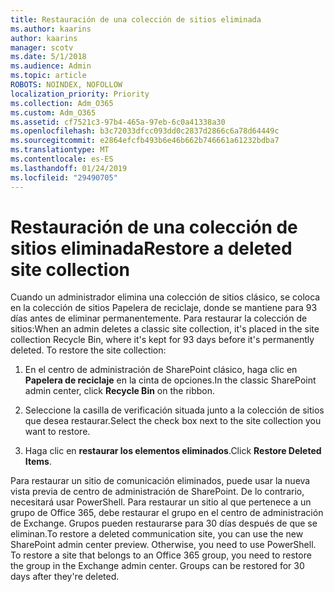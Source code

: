 ```yaml
---
title: Restauración de una colección de sitios eliminada
ms.author: kaarins
author: kaarins
manager: scotv
ms.date: 5/1/2018
ms.audience: Admin
ms.topic: article
ROBOTS: NOINDEX, NOFOLLOW
localization_priority: Priority
ms.collection: Adm_O365
ms.custom: Adm_O365
ms.assetid: cf7521c3-97b4-465a-97eb-6c0a41338a30
ms.openlocfilehash: b3c72033dfcc093dd0c2837d2866c6a78d64449c
ms.sourcegitcommit: e2864efcfb493b6e46b662b746661a61232bdba7
ms.translationtype: MT
ms.contentlocale: es-ES
ms.lasthandoff: 01/24/2019
ms.locfileid: "29490705"
---
```

# <a name="restore-a-deleted-site-collection"></a><span data-ttu-id="9587b-102">Restauración de una colección de sitios eliminada</span><span class="sxs-lookup"><span data-stu-id="9587b-102">Restore a deleted site collection</span></span>

<span data-ttu-id="9587b-p101">Cuando un administrador elimina una colección de sitios clásico, se coloca en la colección de sitios Papelera de reciclaje, donde se mantiene para 93 días antes de eliminar permanentemente. Para restaurar la colección de sitios:</span><span class="sxs-lookup"><span data-stu-id="9587b-p101">When an admin deletes a classic site collection, it's placed in the site collection Recycle Bin, where it's kept for 93 days before it's permanently deleted. To restore the site collection:</span></span>
  
1. <span data-ttu-id="9587b-105">En el centro de administración de SharePoint clásico, haga clic en **Papelera de reciclaje** en la cinta de opciones.</span><span class="sxs-lookup"><span data-stu-id="9587b-105">In the classic SharePoint admin center, click **Recycle Bin** on the ribbon.</span></span> 
    
2. <span data-ttu-id="9587b-106">Seleccione la casilla de verificación situada junto a la colección de sitios que desea restaurar.</span><span class="sxs-lookup"><span data-stu-id="9587b-106">Select the check box next to the site collection you want to restore.</span></span>
    
3. <span data-ttu-id="9587b-107">Haga clic en **restaurar los elementos eliminados**.</span><span class="sxs-lookup"><span data-stu-id="9587b-107">Click **Restore Deleted Items**.</span></span>
    
<span data-ttu-id="9587b-p102">Para restaurar un sitio de comunicación eliminados, puede usar la nueva vista previa de centro de administración de SharePoint. De lo contrario, necesitará usar PowerShell. Para restaurar un sitio al que pertenece a un grupo de Office 365, debe restaurar el grupo en el centro de administración de Exchange. Grupos pueden restaurarse para 30 días después de que se eliminan.</span><span class="sxs-lookup"><span data-stu-id="9587b-p102">To restore a deleted communication site, you can use the new SharePoint admin center preview. Otherwise, you need to use PowerShell. To restore a site that belongs to an Office 365 group, you need to restore the group in the Exchange admin center. Groups can be restored for 30 days after they're deleted.</span></span>
  

